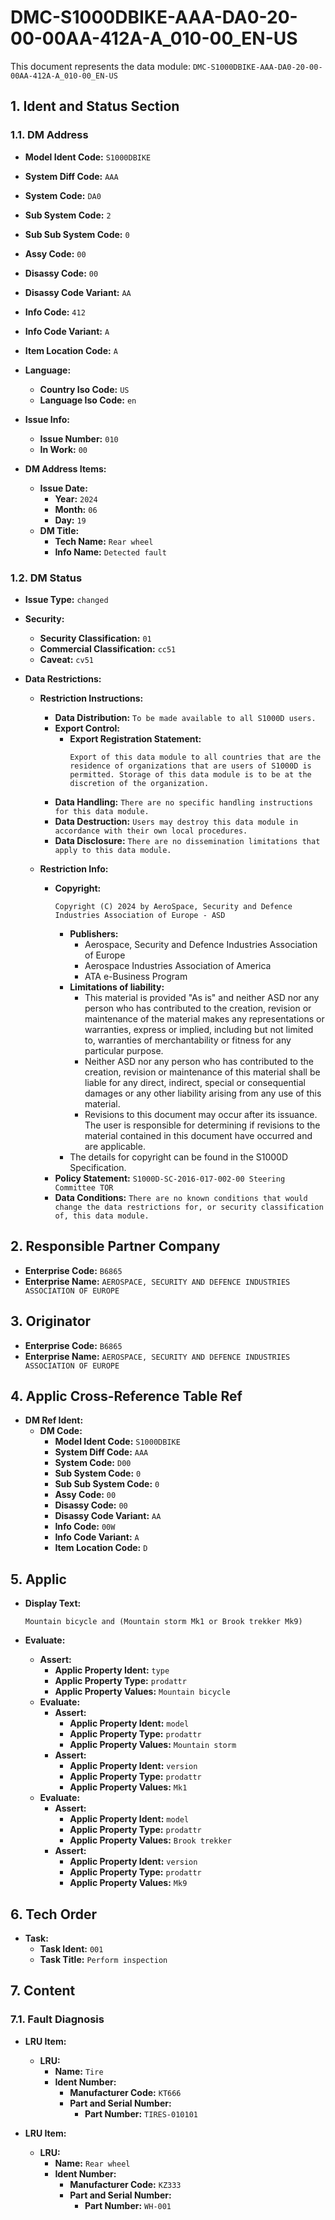 # DMC-S1000DBIKE-AAA-DA0-20-00-00AA-412A-A_010-00_EN-US

This document represents the data module: `DMC-S1000DBIKE-AAA-DA0-20-00-00AA-412A-A_010-00_EN-US`

## 1. Ident and Status Section

### 1.1. DM Address

*   **Model Ident Code:** `S1000DBIKE`
*   **System Diff Code:** `AAA`
*   **System Code:** `DA0`
*   **Sub System Code:** `2`
*   **Sub Sub System Code:** `0`
*   **Assy Code:** `00`
*   **Disassy Code:** `00`
*   **Disassy Code Variant:** `AA`
*   **Info Code:** `412`
*   **Info Code Variant:** `A`
*   **Item Location Code:** `A`

*   **Language:**
    *   **Country Iso Code:** `US`
    *   **Language Iso Code:** `en`

*   **Issue Info:**
    *   **Issue Number:** `010`
    *   **In Work:** `00`

*   **DM Address Items:**
    *   **Issue Date:**
        *   **Year:** `2024`
        *   **Month:** `06`
        *   **Day:** `19`
    *   **DM Title:**
        *   **Tech Name:** `Rear wheel`
        *   **Info Name:** `Detected fault`

### 1.2. DM Status

*   **Issue Type:** `changed`
*   **Security:**
    *   **Security Classification:** `01`
    *   **Commercial Classification:** `cc51`
    *   **Caveat:** `cv51`

*   **Data Restrictions:**

    *   **Restriction Instructions:**
        *   **Data Distribution:** `To be made available to all S1000D users.`
        *   **Export Control:**
            *   **Export Registration Statement:**
                ```
                Export of this data module to all countries that are the residence of organizations that are users of S1000D is permitted. Storage of this data module is to be at the discretion of the organization.
                ```
        *   **Data Handling:** `There are no specific handling instructions for this data module.`
        *   **Data Destruction:** `Users may destroy this data module in accordance with their own local procedures.`
        *   **Data Disclosure:** `There are no dissemination limitations that apply to this data module.`

    *   **Restriction Info:**
        *   **Copyright:**
            ```
            Copyright (C) 2024 by AeroSpace, Security and Defence Industries Association of Europe - ASD
            ```
            *   **Publishers:**
                *   Aerospace, Security and Defence Industries Association of Europe
                *   Aerospace Industries Association of America
                *   ATA e-Business Program
            *   **Limitations of liability:**
                *   This material is provided "As is" and neither ASD nor any person who has contributed to the creation, revision or maintenance of the material makes any representations or warranties, express or implied, including but not limited to, warranties of merchantability or fitness for any particular purpose.
                *   Neither ASD nor any person who has contributed to the creation, revision or maintenance of this material shall be liable for any direct, indirect, special or consequential damages or any other liability arising from any use of this material.
                *   Revisions to this document may occur after its issuance. The user is responsible for determining if revisions to the material contained in this document have occurred and are applicable.
            *   The details for copyright can be found in the S1000D Specification.
        *   **Policy Statement:** `S1000D-SC-2016-017-002-00 Steering Committee TOR`
        *   **Data Conditions:** `There are no known conditions that would change the data restrictions for, or security classification of, this data module.`

## 2. Responsible Partner Company

*   **Enterprise Code:** `B6865`
*   **Enterprise Name:** `AEROSPACE, SECURITY AND DEFENCE INDUSTRIES ASSOCIATION OF EUROPE`

## 3. Originator

*   **Enterprise Code:** `B6865`
*   **Enterprise Name:** `AEROSPACE, SECURITY AND DEFENCE INDUSTRIES ASSOCIATION OF EUROPE`

## 4. Applic Cross-Reference Table Ref

*   **DM Ref Ident:**
    *   **DM Code:**
        *   **Model Ident Code:** `S1000DBIKE`
        *   **System Diff Code:** `AAA`
        *   **System Code:** `D00`
        *   **Sub System Code:** `0`
        *   **Sub Sub System Code:** `0`
        *   **Assy Code:** `00`
        *   **Disassy Code:** `00`
        *   **Disassy Code Variant:** `AA`
        *   **Info Code:** `00W`
        *   **Info Code Variant:** `A`
        *   **Item Location Code:** `D`

## 5. Applic

*   **Display Text:**
    ```
    Mountain bicycle and (Mountain storm Mk1 or Brook trekker Mk9)
    ```

*   **Evaluate:**
    *   **Assert:**
        *   **Applic Property Ident:** `type`
        *   **Applic Property Type:** `prodattr`
        *   **Applic Property Values:** `Mountain bicycle`
    *   **Evaluate:**
        *   **Assert:**
            *   **Applic Property Ident:** `model`
            *   **Applic Property Type:** `prodattr`
            *   **Applic Property Values:** `Mountain storm`
        *   **Assert:**
            *   **Applic Property Ident:** `version`
            *   **Applic Property Type:** `prodattr`
            *   **Applic Property Values:** `Mk1`
    *   **Evaluate:**
        *   **Assert:**
            *   **Applic Property Ident:** `model`
            *   **Applic Property Type:** `prodattr`
            *   **Applic Property Values:** `Brook trekker`
        *   **Assert:**
            *   **Applic Property Ident:** `version`
            *   **Applic Property Type:** `prodattr`
            *   **Applic Property Values:** `Mk9`

## 6. Tech Order

*   **Task:**
    *   **Task Ident:** `001`
    *   **Task Title:** `Perform inspection`

## 7. Content

### 7.1. Fault Diagnosis

*   **LRU Item:**
    *   **LRU:**
        *   **Name:** `Tire`
        *   **Ident Number:**
            *   **Manufacturer Code:** `KT666`
            *   **Part and Serial Number:**
                *   **Part Number:** `TIRES-010101`

*   **LRU Item:**
    *   **LRU:**
        *   **Name:** `Rear wheel`
        *   **Ident Number:**
            *   **Manufacturer Code:** `KZ333`
            *   **Part and Serial Number:**
                *   **Part Number:** `WH-001`
